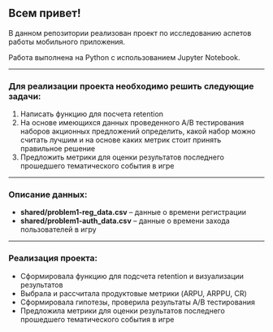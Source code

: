## **Всем привет!**

В данном репозитории реализован проект по исследованию аспетов работы мобильного приложения.

Работа выполнена на Python с использованием Jupyter Notebook. 

<hr>

### Для реализации проекта необходимо решить следующие задачи:
1. Написать функцию для посчета retention
2. На основе имеющихся данных проведенного А/В тестирования наборов акционных предложений определить, какой набор можно считать лучшим и на основе каких метрик стоит принять правильное решение
3. Предложить метрики для оценки результатов последнего прошедшего тематического события в игре

<hr>

### Описание данных:
- **shared/problem1-reg_data.csv** – данные о времени регистрации
- **shared/problem1-auth_data.csv** – данные о времени захода пользователей в игру

<hr>

### Реализация проекта:
- Сформировала функцию для подсчета retention и визуализации результатов
- Выбрала и рассчитала продуктовые метрики (ARPU, ARPPU, CR)
- Сформировала гипотезы, проверила результаты A/B тестирования
- Предложила метрики для оценки результатов последнего прошедшего тематического события в игре
